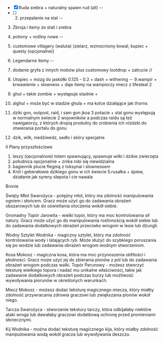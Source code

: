 - [x]  Ruda srebra + naturalny spawn rud (all) --
- [ ] 2. przepalanie na stal --
3. Zbroja i itemy ze stali i srebra
4. potiony + rośliny nowe --
5. customowe villagery (waluta) (zielarz, wzmocniony kowal, kupiec + questy (opcjonalne))
6. Legendarne itemy --
7. dodanie gryfa z innych mobów plus customowy lootdrop + zatrucie //
8. Utopiec + mózg do jaskółki 0.125 - 0.2 + dash + withering --
9.wampir + krwawienie + slowness + daje itemy na wampiorzy miecz  z lifesteal 2
10. ghul + takie zombie + występuje stadnie +
11. alghul + może być w stadzie ghula + ma kolce działające jak thorns
11. dziki gon, outpost, raid, i sam gon jkoa 3 potacie + stal gonu
występują w normalnym świecie 2 wojowników a podczas raidu są też nawigatorzy, z których dropią produkty do zrobienia ich różdzki do otwierania portalu do gonu

12. dzik, wilk, niedźiwedz, sadło i skóry specjalne



II Plany przyszłościowe
1. leszy (opcjonalnoie) totem spawnujący, spawnuje wilki i dzikie zwierzęta
2. południca opcjonalnie + znika robi się niewidzialna
3. bagiennik plucie flegmą z toksynai i slownessem
4. Król i geberałowie dzikiego gonu w ich świecie
5.rusałka + śpiew, działanie jak syreny slepota i cie nawala


Bronie



Święty Młot Swarożyca - potężny młot, który ma zdolność manipulowania ogniem i słońcem. Gracz może użyć go do zadawania obrażeń obszarowych lub do oświetlania otoczenia wokół siebie.

Gromadny Topór Jarowita - wielki topór, który ma moc kontrolowania sił natury. Gracz może użyć go do manipulowania roślinnością wokół siebie lub do zadawania dodatkowych obrażeń przeciwko wrogom w lesie lub dżungli.

Wodny Sztylet Wodnika - magiczny sztylet, który ma zdolność kontrolowania wody i latających ryb. Może służyć do szybkiego poruszania się po wodzie lub zadawania obrażeń wrogom wodnym stworzeniom.

Kosa Mokosz - magiczna kosa, która ma moc przynoszenia obfitości i płodności. Gracz może użyć jej do zbierania plonów z pól lub do zadawania obrażeń wrogom podczas walki.
Topór Perunowy - możesz stworzyć teksturę wielkiego topora i nadać mu unikalne właściwości, takie jak zadawanie dodatkowych obrażeń podczas burzy lub możliwość wywoływania piorunów w określonych warunkach.

Miecz Mokosz - możesz dodać teksturę magicznego miecza, który miałby zdolność przywracania zdrowia graczowi lub zwiększania plonów wokół niego.

Tarcza Swarożyca - stworzenie tekstury tarczy, która odbijałaby niektóre ataki wroga lub dawałaby graczowi dodatkową ochronę przed promieniami słonecznymi.

Kij Wodnika - można dodać teksturę magicznego kija, który miałby zdolność manipulowania wodą wokół gracza lub wywoływania deszczu.
